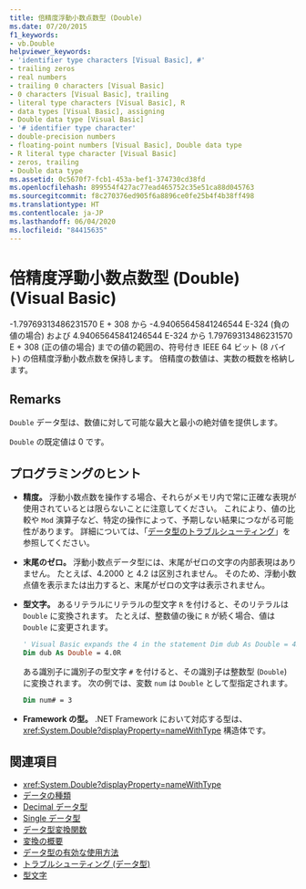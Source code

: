 ```yaml
---
title: 倍精度浮動小数点数型 (Double)
ms.date: 07/20/2015
f1_keywords:
- vb.Double
helpviewer_keywords:
- 'identifier type characters [Visual Basic], #'
- trailing zeros
- real numbers
- trailing 0 characters [Visual Basic]
- 0 characters [Visual Basic], trailing
- literal type characters [Visual Basic], R
- data types [Visual Basic], assigning
- Double data type [Visual Basic]
- '# identifier type character'
- double-precision numbers
- floating-point numbers [Visual Basic], Double data type
- R literal type character [Visual Basic]
- zeros, trailing
- Double data type
ms.assetid: 0c5670f7-fcb1-453a-bef1-374730cd38fd
ms.openlocfilehash: 899554f427ac77ead465752c35e51ca88d045763
ms.sourcegitcommit: f8c270376ed905f6a8896ce0fe25b4f4b38ff498
ms.translationtype: HT
ms.contentlocale: ja-JP
ms.lasthandoff: 06/04/2020
ms.locfileid: "84415635"
---
```

# <a name="double-data-type-visual-basic"></a>倍精度浮動小数点数型 (Double) (Visual Basic)

-1.79769313486231570 E + 308 から -4.94065645841246544 E-324 (負の値の場合) および 4.94065645841246544 E-324 から 1.79769313486231570 E + 308 (正の値の場合) までの値の範囲の、符号付き IEEE 64 ビット (8 バイト) の倍精度浮動小数点数を保持します。 倍精度の数値は、実数の概数を格納します。

## <a name="remarks"></a>Remarks

`Double` データ型は、数値に対して可能な最大と最小の絶対値を提供します。

`Double` の既定値は 0 です。

## <a name="programming-tips"></a>プログラミングのヒント

- **精度。** 浮動小数点数を操作する場合、それらがメモリ内で常に正確な表現が使用されているとは限らないことに注意してください。 これにより、値の比較や `Mod` 演算子など、特定の操作によって、予期しない結果につながる可能性があります。 詳細については、「[データ型のトラブルシューティング](../../programming-guide/language-features/data-types/troubleshooting-data-types.md)」を参照してください。

- **末尾のゼロ。** 浮動小数点データ型には、末尾がゼロの文字の内部表現はありません。 たとえば、4.2000 と 4.2 は区別されません。 そのため、浮動小数点値を表示または出力すると、末尾がゼロの文字は表示されません。

- **型文字。** あるリテラルにリテラルの型文字 `R` を付けると、そのリテラルは `Double` に変換されます。 たとえば、整数値の後に `R` が続く場合、値は `Double` に変更されます。

  ```vb
  ' Visual Basic expands the 4 in the statement Dim dub As Double = 4R to 4.0:
  Dim dub As Double = 4.0R
  ```

  ある識別子に識別子の型文字 `#` を付けると、その識別子は整数型 (`Double`) に変換されます。 次の例では、変数 `num` は `Double` として型指定されます。

  ```vb
  Dim num# = 3
  ```

- **Framework の型。** .NET Framework において対応する型は、<xref:System.Double?displayProperty=nameWithType> 構造体です。

## <a name="see-also"></a>関連項目

- <xref:System.Double?displayProperty=nameWithType>
- [データの種類](index.md)
- [Decimal データ型](decimal-data-type.md)
- [Single データ型](single-data-type.md)
- [データ型変換関数](../functions/type-conversion-functions.md)
- [変換の概要](../keywords/conversion-summary.md)
- [データ型の有効な使用方法](../../programming-guide/language-features/data-types/efficient-use-of-data-types.md)
- [トラブルシューティング (データ型)](../../programming-guide/language-features/data-types/troubleshooting-data-types.md)
- [型文字](../../programming-guide/language-features/data-types/type-characters.md)
